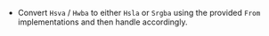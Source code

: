 - Convert `Hsva` / `Hwba` to either `Hsla` or `Srgba` using the provided `From` implementations and then handle accordingly.
